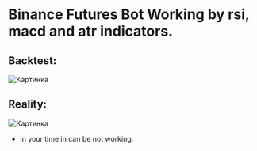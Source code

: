 # Binance Futures Bot Working by rsi, macd and atr indicators.

## Backtest:
![Картинка](https://downloader.disk.yandex.ru/preview/d9dabed6318484ce67f8617af22647c705d7f72c732920a1f1a789c9c87e187f/6486cce6/YrU-6iIGyewlLPlpIR7ivHeSv4c80KIpTBC6Fapc8s4wY50_XHN6lWpnerjShUG8VTl_j-AUUuLjtqDE05x7bA%3D%3D?uid=0&filename=photo_2023-06-02_19-13-55%20%282%29.jpg&disposition=inline&hash=&limit=0&content_type=image%2Fjpeg&owner_uid=0&tknv=v2&size=2048x2048)

## Reality:
![Картинка](https://downloader.disk.yandex.ru/preview/33484fb394e5419b22ef5c8a08aca8beb9940fe6c25e5cb32f67d22ff54bd4a2/6486cc9b/V-Sal5ntPzAFbffsOQw4VVO78HHtAtKHQJmjKthxuZAzOeZ_ZS01opRyBJCZoPA2LVYoXv-b8wrLkau2uW0kqQ%3D%3D?uid=0&filename=5838291210933300a6be7b337036e247.png&disposition=inline&hash=&limit=0&content_type=image%2Fpng&owner_uid=0&tknv=v2&size=2048x2048)


* In your time in can be not working.

